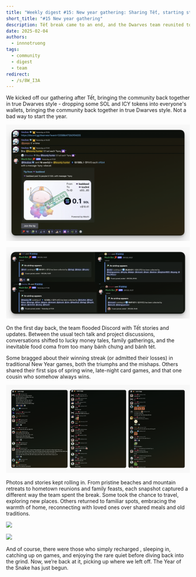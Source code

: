 ```yaml
---
title: "Weekly digest #15: New year gathering: Sharing Tết, starting strong"
short_title: "#15 New year gathering"
description: Tết break came to an end, and the Dwarves team reunited to share stories, reconnect, and kick off the Year of the Snake in style. We brought it all back to Discord, along with a little SOL & ICY drop to start the year right.
date: 2025-02-04
authors:
  - innnotruong
tags:
  - community
  - digest
  - team
redirect:
  - /s/8W_I3A
---
```


We kicked off our gathering after Tết, bringing the community back together in true Dwarves style - dropping some SOL and ICY tokens into everyone's wallets, bringing the community back together in true Dwarves style. Not a bad way to start the year.

![](assets/15-new-year-gathering-airdrop.png)

![](assets/15-new-year-gathering-airdrop-icy.png)

On the first day back, the team flooded Discord with Tết stories and updates. Between the usual tech talk and project discussions, conversations shifted to lucky money tales, family gatherings, and the inevitable food coma from too many bánh chưng and bánh tét.

Some bragged about their winning streak (or admitted their losses) in traditional New Year games, both the triumphs and the mishaps. Others shared their first sips of spring wine, late-night card games, and that one cousin who somehow always wins.

![](assets/15-new-year-gathering-convo.png)

Photos and stories kept rolling in. From pristine beaches and mountain retreats to hometown reunions and family feasts, each snapshot captured a different way the team spent the break. Some took the chance to travel, exploring new places. Others returned to familiar spots, embracing the warmth of home, reconnecting with loved ones over shared meals and old traditions.

![](assets/15-new-year-gathering-moments-1.png)

![](assets/15-new-year-gathering-2.png)

And of course, there were those who simply recharged , sleeping in, catching up on games, and enjoying the rare quiet before diving back into the grind. Now, we’re back at it, picking up where we left off. The Year of the Snake has just begun.
